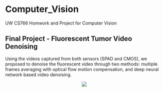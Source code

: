 # Computer_Vision
UW CS766
Homwork and Project for Computer Vision

## Final Project - Fluorescent Tumor Video Denoising


Using the videos captured from both sensors (SPAD and CMOS), we proposed to denoise the fluorescent video through two methods: multiple frames averaging with optical flow motion compensation, and deep neural network based video denoising.
<p align="center">
  <img src="https://user-images.githubusercontent.com/73271404/128803351-8a7103b9-8c8c-4635-8436-074196fb9e43.gif" />
</p>
